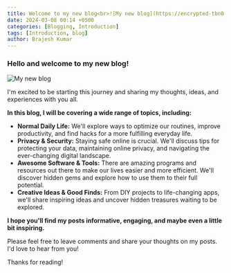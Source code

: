 ```yaml
---
title: Welcome to my new blog<br>![My new blog](https://encrypted-tbn0.gstatic.com/images?q=tbn:ANd9GcTB7oM1XOrPJbc7oGJC40ieNsTmuwT5Fn7g1iFUAQ2fmxzxScdj0l1DXrD4&s=10)
date: 2024-03-08 00:14 +0500
categories: [Blogging, Introduction]
tags: [Introduction, blog]
author: Brajesh Kumar
---
```

### Hello and welcome to my new blog!
![My new blog](https://encrypted-tbn0.gstatic.com/images?q=tbn:ANd9GcTB7oM1XOrPJbc7oGJC40ieNsTmuwT5Fn7g1iFUAQ2fmxzxScdj0l1DXrD4&s=10)

I'm excited to be starting this journey and sharing my thoughts, ideas, and experiences with you all.  

**In this blog, I will be covering a wide range of topics, including:**

* **Normal Daily Life:**  We'll explore ways to optimize our routines, improve productivity, and find hacks for a more fulfilling everyday life. 
* **Privacy & Security:**  Staying safe online is crucial. We'll discuss tips for protecting your data, maintaining online privacy, and navigating the ever-changing digital landscape.
* **Awesome Software & Tools:**  There are amazing programs and resources out there to make our lives easier and more efficient.  We'll discover hidden gems and explore how to use them to their full potential.
* **Creative Ideas & Good Finds:**  From DIY projects to life-changing apps, we'll share inspiring ideas and uncover hidden treasures waiting to be explored.

**I hope you'll find my posts informative, engaging, and maybe even a little bit inspiring.**  

Please feel free to leave comments and share your thoughts on my posts. I'd love to hear from you!

Thanks for reading!

